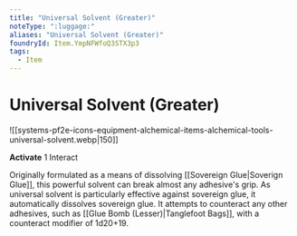 ```yaml
---
title: "Universal Solvent (Greater)"
noteType: ":luggage:"
aliases: "Universal Solvent (Greater)"
foundryId: Item.YmpNFWfoQ3STX3p3
tags:
  - Item
---
```


# Universal Solvent (Greater)
![[systems-pf2e-icons-equipment-alchemical-items-alchemical-tools-universal-solvent.webp|150]]

**Activate** 1 Interact

Originally formulated as a means of dissolving [[Sovereign Glue|Soverign Glue]], this powerful solvent can break almost any adhesive's grip. As universal solvent is particularly effective against sovereign glue, it automatically dissolves sovereign glue. It attempts to counteract any other adhesives, such as [[Glue Bomb (Lesser)|Tanglefoot Bags]], with a counteract modifier of 1d20+19.
